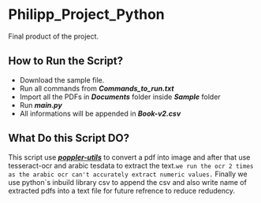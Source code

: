 # Philipp_Project_Python
Final product of the project.

## How to Run the Script?

* Download the sample file.
* Run all commands from ***Commands_to_run.txt***
* Import all the PDFs in ***Documents*** folder inside ***Sample*** folder
* Run ***main.py***
* All informations will be appended in ***Book-v2.csv***

## What Do this Script DO?
This script use [***poppler-utils***](https://pypi.org/project/poppler-utils/) to convert a pdf into image and
after that use tesseract-ocr and arabic tesdata to extract the text.`we run the ocr 2 times as the arabic ocr can't accurately extract numeric values.`
Finally we use python`s inbuild library csv to append the csv and also write name of extracted pdfs into a text file for future refrence to reduce redudency.
